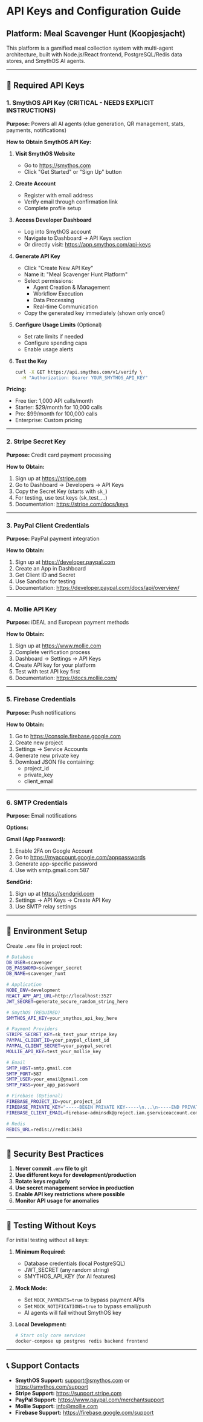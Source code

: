 # API Keys and Configuration Guide

## Platform: Meal Scavenger Hunt (Koopjesjacht)

This platform is a gamified meal collection system with multi-agent architecture, built with Node.js/React frontend, PostgreSQL/Redis data stores, and SmythOS AI agents.

---

## 🔑 Required API Keys

### 1. **SmythOS API Key** (CRITICAL - NEEDS EXPLICIT INSTRUCTIONS)
**Purpose:** Powers all AI agents (clue generation, QR management, stats, payments, notifications)

**How to Obtain SmythOS API Key:**

1. **Visit SmythOS Website**
   - Go to https://smythos.com
   - Click "Get Started" or "Sign Up" button

2. **Create Account**
   - Register with email address
   - Verify email through confirmation link
   - Complete profile setup

3. **Access Developer Dashboard**
   - Log into SmythOS account
   - Navigate to Dashboard → API Keys section
   - Or directly visit: https://app.smythos.com/api-keys

4. **Generate API Key**
   - Click "Create New API Key"
   - Name it: "Meal Scavenger Hunt Platform"
   - Select permissions:
     - Agent Creation & Management
     - Workflow Execution
     - Data Processing
     - Real-time Communication
   - Copy the generated key immediately (shown only once!)

5. **Configure Usage Limits** (Optional)
   - Set rate limits if needed
   - Configure spending caps
   - Enable usage alerts

6. **Test the Key**
   ```bash
   curl -X GET https://api.smythos.com/v1/verify \
     -H "Authorization: Bearer YOUR_SMYTHOS_API_KEY"
   ```

**Pricing:** 
- Free tier: 1,000 API calls/month
- Starter: $29/month for 10,000 calls
- Pro: $99/month for 100,000 calls
- Enterprise: Custom pricing

---

### 2. **Stripe Secret Key**
**Purpose:** Credit card payment processing

**How to Obtain:**
1. Sign up at https://stripe.com
2. Go to Dashboard → Developers → API Keys
3. Copy the Secret Key (starts with `sk_`)
4. For testing, use test keys (sk_test_...)
5. Documentation: https://stripe.com/docs/keys

---

### 3. **PayPal Client Credentials**
**Purpose:** PayPal payment integration

**How to Obtain:**
1. Sign up at https://developer.paypal.com
2. Create an App in Dashboard
3. Get Client ID and Secret
4. Use Sandbox for testing
5. Documentation: https://developer.paypal.com/docs/api/overview/

---

### 4. **Mollie API Key**
**Purpose:** iDEAL and European payment methods

**How to Obtain:**
1. Sign up at https://www.mollie.com
2. Complete verification process
3. Dashboard → Settings → API Keys
4. Create API key for your platform
5. Test with test API key first
6. Documentation: https://docs.mollie.com/

---

### 5. **Firebase Credentials**
**Purpose:** Push notifications

**How to Obtain:**
1. Go to https://console.firebase.google.com
2. Create new project
3. Settings → Service Accounts
4. Generate new private key
5. Download JSON file containing:
   - project_id
   - private_key
   - client_email

---

### 6. **SMTP Credentials**
**Purpose:** Email notifications

**Options:**

**Gmail (App Password):**
1. Enable 2FA on Google Account
2. Go to https://myaccount.google.com/apppasswords
3. Generate app-specific password
4. Use with smtp.gmail.com:587

**SendGrid:**
1. Sign up at https://sendgrid.com
2. Settings → API Keys → Create API Key
3. Use SMTP relay settings

---

## 📝 Environment Setup

Create `.env` file in project root:

```bash
# Database
DB_USER=scavenger
DB_PASSWORD=scavenger_secret
DB_NAME=scavenger_hunt

# Application
NODE_ENV=development
REACT_APP_API_URL=http://localhost:3527
JWT_SECRET=generate_secure_random_string_here

# SmythOS (REQUIRED)
SMYTHOS_API_KEY=your_smythos_api_key_here

# Payment Providers
STRIPE_SECRET_KEY=sk_test_your_stripe_key
PAYPAL_CLIENT_ID=your_paypal_client_id
PAYPAL_CLIENT_SECRET=your_paypal_secret
MOLLIE_API_KEY=test_your_mollie_key

# Email
SMTP_HOST=smtp.gmail.com
SMTP_PORT=587
SMTP_USER=your_email@gmail.com
SMTP_PASS=your_app_password

# Firebase (Optional)
FIREBASE_PROJECT_ID=your_project_id
FIREBASE_PRIVATE_KEY="-----BEGIN PRIVATE KEY-----\n...\n-----END PRIVATE KEY-----"
FIREBASE_CLIENT_EMAIL=firebase-adminsdk@project.iam.gserviceaccount.com

# Redis
REDIS_URL=redis://redis:3493
```

---

## 🔐 Security Best Practices

1. **Never commit `.env` file to git**
2. **Use different keys for development/production**
3. **Rotate keys regularly**
4. **Use secret management service in production**
5. **Enable API key restrictions where possible**
6. **Monitor API usage for anomalies**

---

## 🧪 Testing Without Keys

For initial testing without all keys:

1. **Minimum Required:**
   - Database credentials (local PostgreSQL)
   - JWT_SECRET (any random string)
   - SMYTHOS_API_KEY (for AI features)

2. **Mock Mode:**
   - Set `MOCK_PAYMENTS=true` to bypass payment APIs
   - Set `MOCK_NOTIFICATIONS=true` to bypass email/push
   - AI agents will fail without SmythOS key

3. **Local Development:**
   ```bash
   # Start only core services
   docker-compose up postgres redis backend frontend
   ```

---

## 📞 Support Contacts

- **SmythOS Support:** support@smythos.com or https://smythos.com/support
- **Stripe Support:** https://support.stripe.com
- **PayPal Support:** https://www.paypal.com/merchantsupport
- **Mollie Support:** info@mollie.com
- **Firebase Support:** https://firebase.google.com/support
